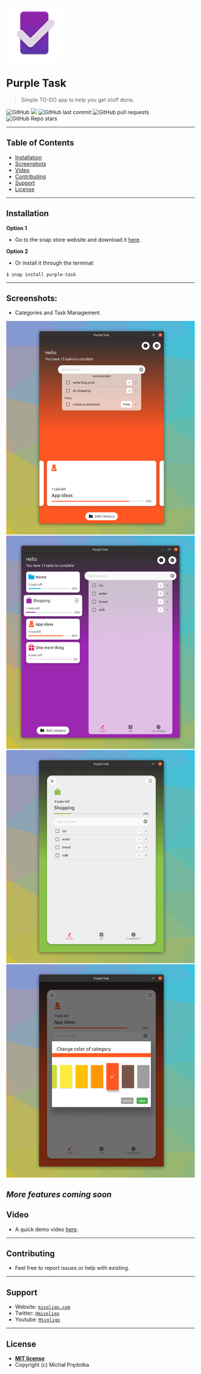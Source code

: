 <img src="snap/gui/icon.png" width="150px" height="150px">

# Purple Task

> Simple TO-DO app to help you get stuff done.


![GitHub](https://img.shields.io/github/license/mivoligo/purple_task) <img src="https://img.shields.io/badge/version-v1.1.0-orange"> ![GitHub last commit](https://img.shields.io/github/last-commit/mivoligo/purple_task) ![GitHub pull requests](https://img.shields.io/github/issues-pr/mivoligo/purple_task) ![GitHub Repo stars](https://img.shields.io/github/stars/mivoligo/purple_task?style=flat)

---

## Table of Contents

- [Installation](#installation)
- [Screenshots](#screenshots)
- [Video](#video)
- [Contributing](#contributing)
- [Support](#support)
- [License](#license)




---

## Installation

**Option 1**
- Go to the snap store website and download it <a href="https://snapcraft.io/purple-task" target="_blank">here</a>.

**Option 2**
- Or install it through the terminal:
```shell
$ snap install purple-task
```

---

## Screenshots:
- Categories and Task Management

<img src="assets/screenshots/narrow_1.png">

<img src="assets/screenshots/wide_1.png">

<img src="assets/screenshots/category.png">

<img src="assets/screenshots/color.png">

*More features coming soon*
---

## Video


- A quick demo video <a href="https://youtu.be/t2rkz7ALKQE" target="_blank">here</a>.

---

## Contributing
- Feel free to report issues or help with existing.


---
## Support


- Website: <a href="https://mivoligo.com" target="_blank">`mivoligo.com`</a>
- Twitter: <a href="https://twitter.com/mivoligo" target="_blank">`@mivoligo`</a>
- Youtube: <a href="https://www.youtube.com/user/mivoligo" target="_blank">`Mivoligo`</a>




---

## License

- **[MIT license](http://opensource.org/licenses/mit-license.php)**
- Copyright (c) Michał Prędotka
